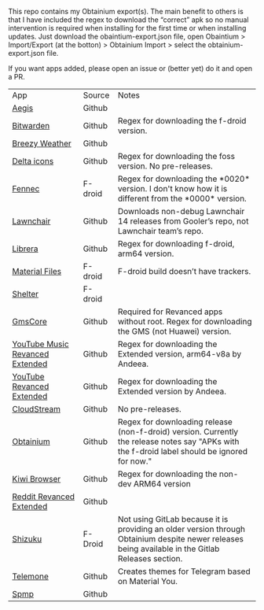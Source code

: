 This repo contains my Obtainium export(s). The main benefit to others is that I have included the regex to download the “correct” apk so no manual intervention is required when installing for the first time or when installing updates. Just download the obaintium-export.json file, open Obaintium > Import/Export (at the botton) > Obtainium Import > select the obtainium-export.json file.

If you want apps added, please open an issue or (better yet) do it and open a PR.

<table>
<tbody>
<tr class="odd">
<td>App</td>
<td>Source</td>
<td>Notes</td>
</tr>
<tr class="even">
<td><a href="https://github.com/beemdevelopment/Aegis">Aegis</a></td>
<td>Github</td>
<td></td>
</tr>
<tr class="odd">
<td><a href="https://github.com/bitwarden/mobile">Bitwarden</a></td>
<td>Github</td>
<td>Regex for downloading the f-droid version.</td>
</tr>
<tr class="even">
<td><a href="https://github.com/breezy-weather/breezy-weather">Breezy Weather</a></td>
<td>Github</td>
<td></td>
</tr>
<tr class="odd">
<td><a href="https://github.com/Delta-Icons/android">Delta icons</a></td>
<td>Github</td>
<td>Regex for downloading the foss version. No pre-releases.</td>
</tr>
<tr class="even">
<td><a href="https://f-droid.org/packages/org.mozilla.fennec_fdroid">Fennec</a></td>
<td>F-droid</td>
<td>Regex for downloading the *0020* version. I don't know how it is different from the *0000* version.</td>
</tr>
<tr class="odd">
<td><a href="https://github.com/Goooler/LawnchairRelease">Lawnchair</a></td>
<td>Github</td>
<td>Downloads non-debug Lawnchair 14 releases from Gooler’s repo, not
Lawnchair team’s repo.</td>
</tr>
<tr class="even">
<td><a href="https://github.com/foobnix/LibreraReader">Librera</a></td>
<td>Github</td>
<td>Regex for downloading f-droid, arm64 version. </td>
</tr>
<tr class="odd">
<td><a href="https://f-droid.org/packages/me.zhanghai.android.files">Material Files</a></td>
<td>F-droid</td>
<td>F-droid build doesn’t have trackers.</td>
</tr>
<tr class="even">
<td><a href="https://f-droid.org/packages/net.typeblog.shelter">Shelter</a></td>
<td>F-droid</td>
<td></td>
</tr>
<tr class="odd">
<td><a href="https://github.com/ReVanced/GmsCore/releases">GmsCore</a></td>
<td>Github</td>
<td>Required for Revanced apps without root. Regex for downloading the GMS (not Huawei) version.</td>
</tr>
<tr class="even">
<td><a href="https://github.com/revanced-apks/build-apps">YouTube Music Revanced Extended</a></td>
<td>Github</td>
<td>Regex for downloading the Extended version, arm64-v8a by Andeea.</td>
</tr>
<tr class="odd">
<td><a href="https://github.com/revanced-apks/build-apps">YouTube Revanced Extended</a></td>
<td>Github</td>
<td>Regex for downloading the Extended version by Andeea.</td>
</tr>
<tr class="even">
<td><a href="https://github.com/recloudstream/cloudstream">CloudStream</a></td>
<td>Github</td>
<td>No pre-releases.</td>
</tr>
<tr class="odd">
<td><a href="https://github.com/ImranR98/Obtainium">Obtainium</td>
<td>Github</td>
<td>Regex for downloading release (non-f-droid) version. Currently the release notes say "APKs with the f-droid label should be ignored for now."</td>
</tr>
<tr class="even">
<td><a href="https://github.com/kiwibrowser/src.next">Kiwi Browser</a></td>
<td>Github</td>
<td>Regex for downloading the non-dev ARM64 version</td>
</tr>
<tr class="odd">
<td><a href="https://github.com/FrenchToucan/autobuild-Reddit-ReX">Reddit Revanced Extended</a></td>
<td>Github</td>
<td></td>
</tr>
<tr class="even">
<td><a href="https://github.com/RikkaApps/Shizuku">Shizuku</a></td>
<td>F-Droid</td>
<td>Not using GitLab because it is providing an older version through Obtainium despite newer releases being available in the Gitlab Releases section.</td>
</tr>
<tr class="odd">
<td><a href="https://github.com/Number869/Telemone">Telemone</td>
<td>Github</td>
<td>Creates themes for Telegram based on Material You.</td>
</tr>
<tr class="even">
<td><a href="https://github.com/toasterofbread/spmp">Spmp</a></td>
<td>Github</td>
<td></td>
</tr>
</tbody>
</table>
